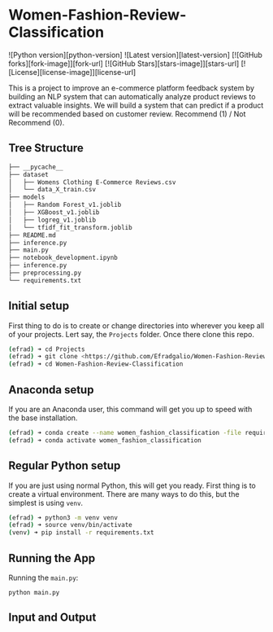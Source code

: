 # Women-Fashion-Review-Classification

![Python version][python-version]
![Latest version][latest-version]
[![GitHub forks][fork-image]][fork-url]
[![GitHub Stars][stars-image]][stars-url]
[![License][license-image]][license-url]

This is a project to improve an e-commerce platform feedback system by building an NLP system that can automatically analyze product reviews to extract valuable insights. We will build a system that can predict if a product will be recommended based on customer review. Recommend (1) / Not Recommend (0).

## Tree Structure

```zsh
├── __pycache__
├── dataset
│   ├── Womens Clothing E-Commerce Reviews.csv
│   └── data_X_train.csv
├── models
│   ├── Random Forest_v1.joblib
│   ├── XGBoost_v1.joblib
│   ├── logreg_v1.joblib
│   └── tfidf_fit_transform.joblib
├── README.md
├── inference.py
├── main.py
├── notebook_development.ipynb
├── inference.py
├── preprocessing.py
└── requirements.txt
```

## Initial setup
First thing to do is to create or change directories into wherever you keep all of your projects.
Lert say, the `Projects` folder.
Once there clone this repo.

```zsh
(efrad) ➜ cd Projects
(efrad) ➜ git clone <https://github.com/Efradgalio/Women-Fashion-Review-Classification.git>
(efrad) ➜ cd Women-Fashion-Review-Classification
```
## Anaconda setup
If you are an Anaconda user, this command will get you up to speed with the base installation.

```zsh
(efrad) ➜ conda create --name women_fashion_classification -file requirements.txt
(efrad) ➜ conda activate women_fashion_classification
```

## Regular Python setup
If you are just using normal Python, this will get you ready.
First thing is to create a virtual environment. There are many ways to do this, but the simplest is using `venv`.

```zsh
(efrad) ➜ python3 -m venv venv
(efrad) ➜ source venv/bin/activate
(venv) ➜ pip install -r requirements.txt
```
## Running the App
Running the `main.py`:
```commandline
python main.py
```

## Input and Output




